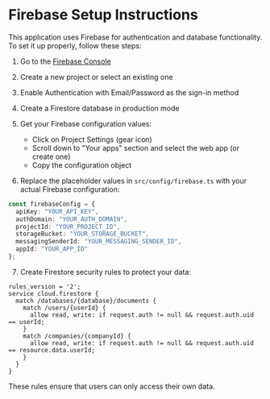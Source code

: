 
# Firebase Setup Instructions

This application uses Firebase for authentication and database functionality. To set it up properly, follow these steps:

1. Go to the [Firebase Console](https://console.firebase.google.com/)
2. Create a new project or select an existing one
3. Enable Authentication with Email/Password as the sign-in method
4. Create a Firestore database in production mode
5. Get your Firebase configuration values:
   - Click on Project Settings (gear icon)
   - Scroll down to "Your apps" section and select the web app (or create one)
   - Copy the configuration object

6. Replace the placeholder values in `src/config/firebase.ts` with your actual Firebase configuration:

```typescript
const firebaseConfig = {
  apiKey: "YOUR_API_KEY",
  authDomain: "YOUR_AUTH_DOMAIN",
  projectId: "YOUR_PROJECT_ID",
  storageBucket: "YOUR_STORAGE_BUCKET",
  messagingSenderId: "YOUR_MESSAGING_SENDER_ID",
  appId: "YOUR_APP_ID"
};
```

7. Create Firestore security rules to protect your data:

```
rules_version = '2';
service cloud.firestore {
  match /databases/{database}/documents {
    match /users/{userId} {
      allow read, write: if request.auth != null && request.auth.uid == userId;
    }
    match /companies/{companyId} {
      allow read, write: if request.auth != null && request.auth.uid == resource.data.userId;
    }
  }
}
```

These rules ensure that users can only access their own data.
